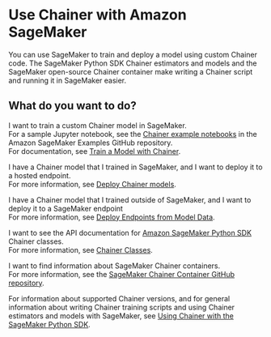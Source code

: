 # Use Chainer with Amazon SageMaker<a name="chainer"></a>

You can use SageMaker to train and deploy a model using custom Chainer code\. The SageMaker Python SDK Chainer estimators and models and the SageMaker open\-source Chainer container make writing a Chainer script and running it in SageMaker easier\.

## What do you want to do?<a name="chainer-intent"></a>

I want to train a custom Chainer model in SageMaker\.  
For a sample Jupyter notebook, see the [Chainer example notebooks](https://github.com/awslabs/amazon-sagemaker-examples/tree/master/sagemaker-python-sdk/mxnet_mnist) in the Amazon SageMaker Examples GitHub repository\.  
For documentation, see [Train a Model with Chainer](https://sagemaker.readthedocs.io/en/stable/using_chainer.html#train-a-model-with-chainer)\.

I have a Chainer model that I trained in SageMaker, and I want to deploy it to a hosted endpoint\.  
For more information, see [Deploy Chainer models](https://sagemaker.readthedocs.io/en/stable/using_chainer.html#deploy-chainer-models)\.

I have a Chainer model that I trained outside of SageMaker, and I want to deploy it to a SageMaker endpoint  
For more information, see [Deploy Endpoints from Model Data](https://sagemaker.readthedocs.io/en/stable/using_chainer.html#deploy-endpoints-from-model-data)\.

I want to see the API documentation for [Amazon SageMaker Python SDK](https://sagemaker.readthedocs.io) Chainer classes\.  
For more information, see [Chainer Classes](https://sagemaker.readthedocs.io/en/stable/sagemaker.chainer.html)\.

I want to find information about SageMaker Chainer containers\.  
For more information, see the [SageMaker Chainer Container GitHub repository](https://github.com/aws/sagemaker-chainer-container)\.

 For information about supported Chainer versions, and for general information about writing Chainer training scripts and using Chainer estimators and models with SageMaker, see [Using Chainer with the SageMaker Python SDK](https://sagemaker.readthedocs.io/en/stable/using_chainer.html)\. 